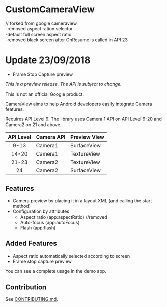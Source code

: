 # CustomCameraView

// forked from google cameraview  
-removed aspect ration selector  
-default full screen aspect ratio  
-removed black screen after OnResume is called in API 23  

# Update 23/09/2018
- Frame Stop Capture preview


*This is a preview release. The API is subject to change.*

This is not an official Google product.

CameraView aims to help Android developers easily integrate Camera features.

Requires API Level 9. The library uses Camera 1 API on API Level 9-20 and Camera2 on 21 and above.

| API Level | Camera API | Preview View |
|:---------:|------------|--------------|
| 9-13      | Camera1    | SurfaceView  |
| 14-20     | Camera1    | TextureView  |
| 21-23     | Camera2    | TextureView  |
| 24        | Camera2    | SurfaceView  |

## Features

- Camera preview by placing it in a layout XML (and calling the start method)
- Configuration by attributes
  - Aspect ratio (app:aspectRatio) //removed
  - Auto-focus (app:autoFocus)
  - Flash (app:flash)
  
## Added Features

  - Aspect ratio automatically selected according to screen
  - Frame stop capture preview


You can see a complete usage in the demo app.

## Contribution

See [CONTRIBUTING.md](/CONTRIBUTING.md).
